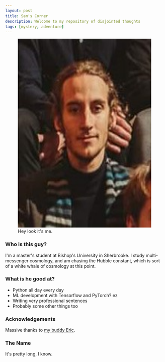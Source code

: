 ```yaml
---
layout: post
title: Sam's Corner
description: Welcome to my repository of disjointed thoughts
tags: [mystery, adventure]
---
```


<figure>
	<img src="/images/staircaseguy.jpg" width=500 height=600>
	<figcaption>Hey look it's me.</figcaption>
</figure>

### Who is this guy?
I'm a master's student at Bishop's University in Sherbrooke. I study multi-messenger cosmology,
and am chasing the Hubble constant, which is sort of a white whale of cosmology at this point.

### What is he good at?
* Python all day every day
* ML development with Tensorflow and PyTorch? ez
* Writing very professional sentences
* Probably some other things too

### Acknowledgements
Massive thanks to [my buddy Eric](https://www.youtube.com/watch?app=desktop&v=dQw4w9WgXcQ).

### The Name
It's pretty long, I know.